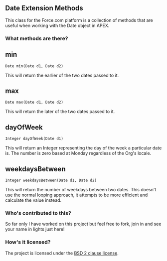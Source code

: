 ## Date Extension Methods

This class for the Force.com platform is a collection of methods that are useful when working with the Date object in APEX.

### What methods are there?

## min
	Date min(Date d1, Date d2)
	
This will return the earlier of the two dates passed to it.

## max
	Date max(Date d1, Date d2)

This will return the later of the two dates passed to it.

## dayOfWeek
	Integer dayOfWeek(Date d1)

This will return an Integer representing the day of the week a particular date is.  The number is zero based at Monday regardless of the Org's locale.

## weekdaysBetween
	Integer weekdaysBetween(Date d1, Date d2)
	
This will return the number of weekdays between two dates.  This doesn't use the normal looping approach, it attempts to be more efficient and calculate the value instead.



### Who's contributed to this?

So far only I have worked on this project but feel free to fork, join in and see your name in lights just here!

### How's it licensed?

The project is licensed under the [BSD 2 clause license](http://www.opensource.org/licenses/bsd-license.php).